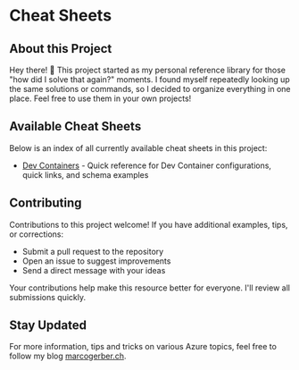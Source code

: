 
# Cheat Sheets

## About this Project

Hey there! 👋 This project started as my personal reference library for those "how did I solve that again?" moments. I found myself repeatedly looking up the same solutions or commands, so I decided to organize everything in one place. Feel free to use them in your own projects!

## Available Cheat Sheets

Below is an index of all currently available cheat sheets in this project:

- [Dev Containers](./dev-containers/README.md) - Quick reference for Dev Container configurations, quick links, and schema examples

## Contributing

Contributions to this project welcome! If you have additional examples, tips, or corrections:

- Submit a pull request to the repository
- Open an issue to suggest improvements
- Send a direct message with your ideas

Your contributions help make this resource better for everyone. I'll review all submissions quickly.

## Stay Updated

For more information, tips and tricks on various Azure topics, feel free to follow my blog [marcogerber.ch](https://marcogerber.ch/).